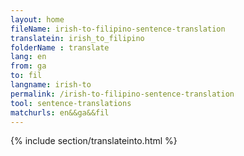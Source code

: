 ```yaml
---
layout: home
fileName: irish-to-filipino-sentence-translation
translatein: irish_to_filipino
folderName : translate
lang: en
from: ga
to: fil
langname: irish-to
permalink: /irish-to-filipino-sentence-translation
tool: sentence-translations
matchurls: en&&ga&&fil
---
```

{% include section/translateinto.html %}
